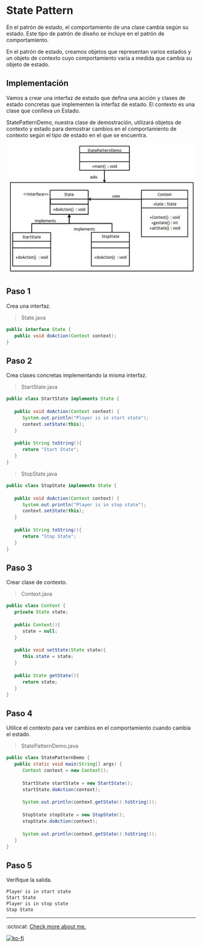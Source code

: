 # State Pattern

En el patrón de estado, el comportamiento de una clase cambia según su estado. Este tipo de patrón de diseño se incluye en el patrón de comportamiento.

En el patrón de estado, creamos objetos que representan varios estados y un objeto de contexto cuyo comportamiento varía a medida que cambia su objeto de estado.

## Implementación

Vamos a crear una interfaz de estado que defina una acción y clases de estado concretas que implementen la interfaz de estado. El contexto es una clase que conlleva un Estado.

StatePatternDemo, nuestra clase de demostración, utilizará objetos de contexto y estado para demostrar cambios en el comportamiento de contexto según el tipo de estado en el que se encuentra.

![UML Diagram](state_pattern_uml_diagram.jpg)

## Paso 1

Crea una interfaz.

> State.java

```java
public interface State {
   public void doAction(Context context);
}
```

## Paso 2

Crea clases concretas implementando la misma interfaz.

> StartState.java

```java
public class StartState implements State {

   public void doAction(Context context) {
      System.out.println("Player is in start state");
      context.setState(this);
   }

   public String toString(){
      return "Start State";
   }
}
```

> StopState.java

```java
public class StopState implements State {

   public void doAction(Context context) {
      System.out.println("Player is in stop state");
      context.setState(this);
   }

   public String toString(){
      return "Stop State";
   }
}
```

## Paso 3

Crear clase de contexto.

> Context.java

```java
public class Context {
   private State state;

   public Context(){
      state = null;
   }

   public void setState(State state){
      this.state = state;
   }

   public State getState(){
      return state;
   }
}
```

## Paso 4

Utilice el contexto para ver cambios en el comportamiento cuando cambia el estado.

> StatePatternDemo.java

```java
public class StatePatternDemo {
   public static void main(String[] args) {
      Context context = new Context();

      StartState startState = new StartState();
      startState.doAction(context);

      System.out.println(context.getState().toString());

      StopState stopState = new StopState();
      stopState.doAction(context);

      System.out.println(context.getState().toString());
   }
}
```

## Paso 5

Verifique la salida.

```note
Player is in start state
Start State
Player is in stop state
Stop State
```

---
:octocat: [Check more about me.](https://github.com/FernandoCalmet)

[![ko-fi](https://www.ko-fi.com/img/githubbutton_sm.svg)](https://ko-fi.com/T6T41JKMI)
